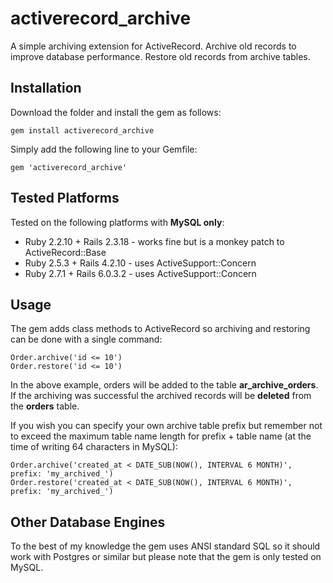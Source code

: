 # activerecord_archive
A simple archiving extension for ActiveRecord. Archive old records to improve database performance. Restore old records from archive tables.

## Installation
Download the folder and install the gem as follows:
```
gem install activerecord_archive
```
Simply add the following line to your Gemfile:
```
gem 'activerecord_archive'
```
## Tested Platforms
Tested on the following platforms with **MySQL only**:
* Ruby 2.2.10 + Rails 2.3.18 - works fine but is a monkey patch to ActiveRecord::Base
* Ruby 2.5.3 + Rails 4.2.10 - uses ActiveSupport::Concern
* Ruby 2.7.1 + Rails 6.0.3.2 - uses ActiveSupport::Concern
## Usage
The gem adds class methods to ActiveRecord so archiving and restoring can be done with a single command:
```
Order.archive('id <= 10')
Order.restore('id <= 10')
```
In the above example, orders will be added to the table **ar_archive_orders**. If the archiving was successful the archived records will be **deleted** from the **orders** table.

If you wish you can specify your own archive table prefix but remember not to exceed the maximum table name length for prefix + table name (at the time of writing 64 characters in MySQL):
```
Order.archive('created_at < DATE_SUB(NOW(), INTERVAL 6 MONTH)', prefix: 'my_archived_')
Order.restore('created_at < DATE_SUB(NOW(), INTERVAL 6 MONTH)', prefix: 'my_archived_')
```
## Other Database Engines
To the best of my knowledge the gem uses ANSI standard SQL so it should work with Postgres or similar but please note that the gem is only tested on MySQL.

